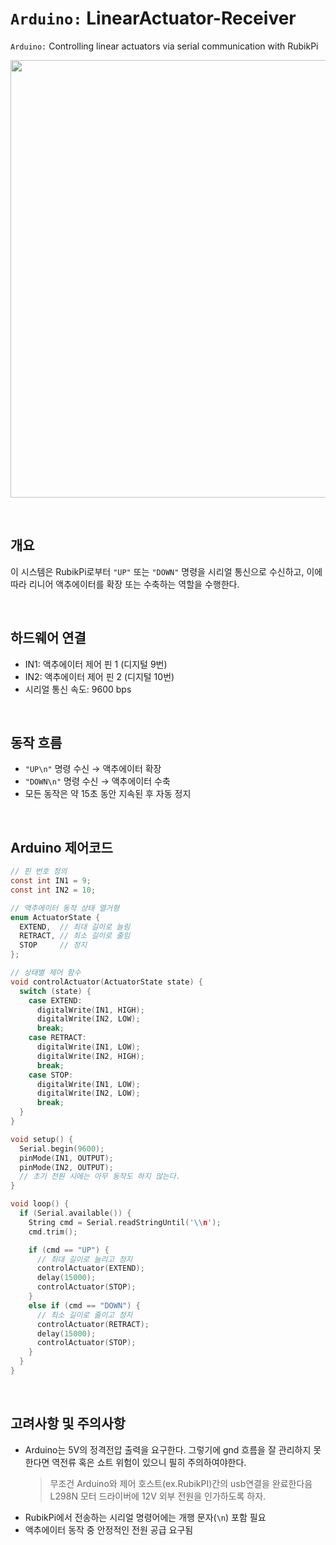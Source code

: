 # `Arduino:` LinearActuator-Receiver
`Arduino:` Controlling linear actuators via serial communication with RubikPi

<p align="center"><img src="https://github.com/user-attachments/assets/cd126946-7862-4712-a1a4-f9f3487c9770" width="700"/></p>

<br>

## 개요

이 시스템은 RubikPi로부터 `"UP"` 또는 `"DOWN"` 명령을 시리얼 통신으로 수신하고, 이에 따라 리니어 액추에이터를 확장 또는 수축하는 역할을 수행한다.

<br>

## 하드웨어 연결

- IN1: 액추에이터 제어 핀 1 (디지털 9번)
- IN2: 액추에이터 제어 핀 2 (디지털 10번)
- 시리얼 통신 속도: 9600 bps

<br>

## 동작 흐름

- `"UP\n"` 명령 수신 → 액추에이터 확장
- `"DOWN\n"` 명령 수신 → 액추에이터 수축
- 모든 동작은 약 15초 동안 지속된 후 자동 정지

<br>

## Arduino 제어코드

```c
// 핀 번호 정의
const int IN1 = 9;
const int IN2 = 10;

// 액추에이터 동작 상태 열거형
enum ActuatorState {
  EXTEND,  // 최대 길이로 늘림
  RETRACT, // 최소 길이로 줄임
  STOP     // 정지
};

// 상태별 제어 함수
void controlActuator(ActuatorState state) {
  switch (state) {
    case EXTEND:
      digitalWrite(IN1, HIGH);
      digitalWrite(IN2, LOW);
      break;
    case RETRACT:
      digitalWrite(IN1, LOW);
      digitalWrite(IN2, HIGH);
      break;
    case STOP:
      digitalWrite(IN1, LOW);
      digitalWrite(IN2, LOW);
      break;
  }
}

void setup() {
  Serial.begin(9600);
  pinMode(IN1, OUTPUT);
  pinMode(IN2, OUTPUT);
  // 초기 전원 시에는 아무 동작도 하지 않는다.
}

void loop() {
  if (Serial.available()) {
    String cmd = Serial.readStringUntil('\\n');
    cmd.trim();

    if (cmd == "UP") {
      // 최대 길이로 늘리고 정지
      controlActuator(EXTEND);
      delay(15000);
      controlActuator(STOP);
    }
    else if (cmd == "DOWN") {
      // 최소 길이로 줄이고 정지
      controlActuator(RETRACT);
      delay(15000);
      controlActuator(STOP);
    }
  }
}
```

<br>

## 고려사항 및 주의사항

- Arduino는 5V의 정격전압 출력을 요구한다. 그렇기에 gnd 흐름을 잘 관리하지 못한다면 역전류 혹은 쇼트 위험이 있으니 필히 주의하여야한다.
  > 무조건 Arduino와 제어 호스트(ex.RubikPI)간의 usb연결을 완료한다음 L298N 모터 드라이버에 12V 외부 전원을 인가하도록 하자.
- RubikPi에서 전송하는 시리얼 명령어에는 개행 문자(`\n`) 포함 필요
- 액추에이터 동작 중 안정적인 전원 공급 요구됨
